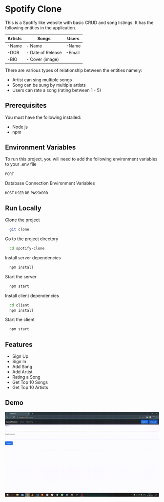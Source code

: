 
# Spotify Clone

This is a Spotify like website with basic CRUD and song listings.
It has the following entities in the application.

Artists   | Songs    | Users |
--------- | -------- | ------|
-Name   |  - Name  | -Name |
-DOB    |  - Date of Release |-Email |
-BIO    |  - Cover (image) |


There are various types of relationship between the entities namely:
- Artist can sing multiple songs
- Song can be sung by multiple artists
- Users can rate a song (rating between 1 - 5)
## Prerequisites
You must have the following installed:
- Node js
- npm
## Environment Variables

To run this project, you will need to add the following environment variables to your .env file

`PORT`

Database Connection Environment Variables

`HOST`
`USER`
`DB`
`PASSWORD`


## Run Locally

Clone the project

```bash
  git clone 
```

Go to the project directory

```bash
  cd spotify-clone
```

Install server dependencies 

```bash
  npm install
```

Start the server
```bash
  npm start
```

Install client dependencies 

```bash
  cd client
  npm install
```

Start the client
```bash
  npm start
```

## Features

- Sign Up
- Sign In
- Add Song
- Add Artist
- Rating a Song
- Get Top 10 Songs
- Get Top 10 Artists


## Demo

![](https://github.com/amit-kandar/spotify-clone/blob/main/demo.gif)

